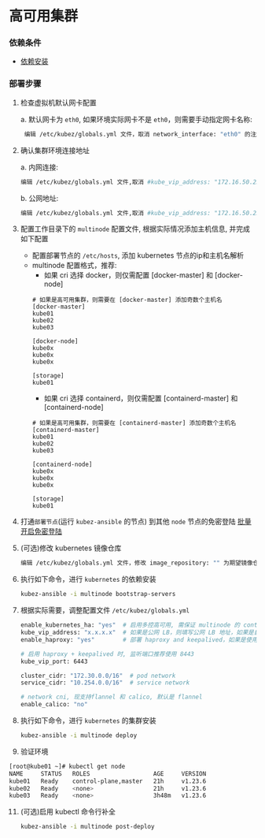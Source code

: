 # 高可用集群

### 依赖条件
- [依赖安装](prerequisites.md)

### 部署步骤
1. 检查虚拟机默认网卡配置

   a. 默认网卡为 `eth0`, 如果环境实际网卡不是 `eth0`，则需要手动指定网卡名称:
   ``` bash
    编辑 /etc/kubez/globals.yml 文件，取消 network_interface: "eth0" 的注解，并修改为实际网卡名称
   ```

2. 确认集群环境连接地址

   a. 内网连接:
   ```bash
   编辑 /etc/kubez/globals.yml 文件,取消 #kube_vip_address: "172.16.50.250" 的注解,并修改为 vip 地址
   ```

   b. 公网地址:
   ``` bash
   编辑 /etc/kubez/globals.yml 文件,取消 #kube_vip_address: "172.16.50.250" 的注解,并修改为实际公网地址( LB 地址), 云平台环境需要放通公网ip到后端 master 节点的6443端口
   ```

4. 配置工作目录下的 `multinode` 配置文件, 根据实际情况添加主机信息, 并完成如下配置

    - 配置部署节点的 `/etc/hosts`, 添加 kubernetes 节点的ip和主机名解析
    - multinode 配置格式，推荐:
      * 如果 cri 选择 docker，则仅需配置 [docker-master] 和 [docker-node]
      ```shell
      # 如果是高可用集群，则需要在 [docker-master] 添加奇数个主机名
      [docker-master]
      kube01
      kube02
      kube03

      [docker-node]
      kube0x
      kube0x
      kube0x

      [storage]
      kube01
      ```
      * 如果 cri 选择 containerd，则仅需配置 [containerd-master] 和 [containerd-node]
      ```shell
      # 如果是高可用集群，则需要在 [containerd-master] 添加奇数个主机名
      [containerd-master]
      kube01
      kube02
      kube03

      [containerd-node]
      kube0x
      kube0x
      kube0x

      [storage]
      kube01
      ```

5. 打通`部署节点`(运行 `kubez-ansible` 的节点) 到其他 `node` 节点的免密登陆 [批量开启免密登陆](auth-key.md)

6. (可选)修改 kubernetes 镜像仓库
    ``` bash
    编辑 /etc/kubez/globals.yml 文件，修改 image_repository: "" 为期望镜像仓库，默认是阿里云 registry.cn-hangzhou.aliyuncs.com/google_containers
    ```

7. 执行如下命令，进行 `kubernetes` 的依赖安装
    ``` bash
    kubez-ansible -i multinode bootstrap-servers
    ```

8. 根据实际需要，调整配置文件 `/etc/kubez/globals.yml`
    ```bash
    enable_kubernetes_ha: "yes"  # 启用多控高可用, 需保证 multinode 的 control 组为奇数
    kube_vip_address: "x.x.x.x"  # 如果是公网 LB，则填写公网 LB 地址，如果是自建高可用则填写 vip
    enable_haproxy: "yes"        # 部署 haproxy and keepalived，如果是使用公网 LB 则不需要开启

    # 启用 haproxy + keepalived 时, 监听端口推荐使用 8443
    kube_vip_port: 6443

    cluster_cidr: "172.30.0.0/16"  # pod network
    service_cidr: "10.254.0.0/16"  # service network

    # network cni, 现支持flannel 和 calico, 默认是 flannel
    enable_calico: "no"
    ```

9. 执行如下命令，进行 `kubernetes` 的集群安装
    ``` bash
    kubez-ansible -i multinode deploy
    ```

10. 验证环境
   ```bash
   [root@kube01 ~]# kubectl get node
   NAME     STATUS   ROLES                  AGE     VERSION
   kube01   Ready    control-plane,master   21h     v1.23.6
   kube02   Ready    <none>                 21h     v1.23.6
   kube03   Ready    <none>                 3h48m   v1.23.6
   ```

11. (可选)启用 kubectl 命令行补全
    ``` bash
    kubez-ansible -i multinode post-deploy
    ```
